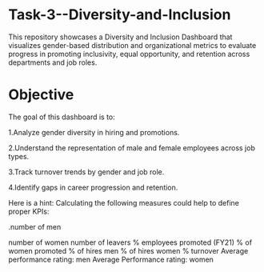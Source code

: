 # Task-3--Diversity-and-Inclusion

This repository showcases a Diversity and Inclusion Dashboard that visualizes gender-based distribution and organizational metrics to evaluate progress in promoting inclusivity, equal opportunity, and retention across departments and job roles.
# Objective
The goal of this dashboard is to:

1.Analyze gender diversity in hiring and promotions.

2.Understand the representation of male and female employees across job types.

3.Track turnover trends by gender and job role.

4.Identify gaps in career progression and retention.

Here is a hint: Calculating the following measures could help to define proper KPIs:

.number of men

number of women
number of leavers
% employees promoted (FY21)
% of women promoted
% of hires men
% of hires women
% turnover
Average performance rating: men
Average Performance rating: women
